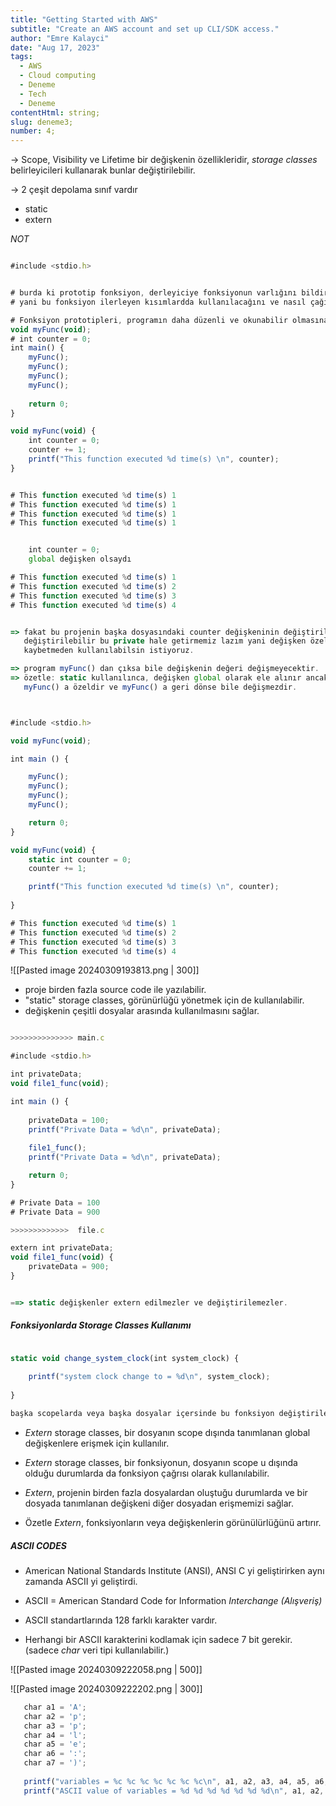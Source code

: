 ```yaml
---
title: "Getting Started with AWS"
subtitle: "Create an AWS account and set up CLI/SDK access."
author: "Emre Kalayci"
date: "Aug 17, 2023"
tags:
  - AWS
  - Cloud computing
  - Deneme
  - Tech
  - Deneme
contentHtml: string;
slug: deneme3;
number: 4;
---
```


-> Scope, Visibility ve Lifetime bir değişkenin özellikleridir, *storage classes* belirleyicileri kullanarak bunlar değiştirilebilir.

-> 2 çeşit depolama sınıf vardır

* static
* extern


*NOT*

```javascript

#include <stdio.h>


# burda ki prototip fonksiyon, derleyiciye fonksiyonun varlığını bildirir,
# yani bu fonksiyon ilerleyen kısımlardda kullanılacağını ve nasıl çağırılması gerektiğini söyler.

# Fonksiyon prototipleri, programın daha düzenli ve okunabilir olmasına yardımcı olur ve fonksiyonların doğru kullanılmasını sağlar.
void myFunc(void);
# int counter = 0;
int main() { 
    myFunc();
    myFunc();
    myFunc();
    myFunc();
    
    return 0;
}

void myFunc(void) {
	int counter = 0;
    counter += 1;    
    printf("This function executed %d time(s) \n", counter);    
}


# This function executed %d time(s) 1
# This function executed %d time(s) 1
# This function executed %d time(s) 1
# This function executed %d time(s) 1


	int counter = 0; 
	global değişken olsaydı

# This function executed %d time(s) 1
# This function executed %d time(s) 2
# This function executed %d time(s) 3
# This function executed %d time(s) 4
```

```javascript

=> fakat bu projenin başka dosyasındaki counter değişkeninin değiştirilmesiyle
   değiştirilebilir bu private hale getirmemiz lazım yani değişken özelliğini 
   kaybetmeden kullanılabilsin istiyoruz.

=> program myFunc() dan çıksa bile değişkenin değeri değişmeyecektir.
=> özetle: static kullanılınca, değişken global olarak ele alınır ancak
   myFunc() a özeldir ve myFunc() a geri dönse bile değişmezdir.



#include <stdio.h>

void myFunc(void);

int main () {

	myFunc();
	myFunc();
	myFunc();
	myFunc();

	return 0;
}

void myFunc(void) {
	static int counter = 0;
	counter += 1;

	printf("This function executed %d time(s) \n", counter);
	
}

# This function executed %d time(s) 1
# This function executed %d time(s) 2
# This function executed %d time(s) 3
# This function executed %d time(s) 4

```
	
	
![[Pasted image 20240309193813.png | 300]]

* proje birden fazla source code ile yazılabilir.
* "static" storage classes, görünürlüğü yönetmek için de kullanılabilir.
* değişkenin çeşitli dosyalar arasında kullanılmasını sağlar.


```javascript

>>>>>>>>>>>>>> main.c 

#include <stdio.h>

int privateData;
void file1_func(void);

int main () {
    
    privateData = 100;
    printf("Private Data = %d\n", privateData);
    
    file1_func();
    printf("Private Data = %d\n", privateData);

    return 0;
}

# Private Data = 100
# Private Data = 900

>>>>>>>>>>>>>  file.c

extern int privateData;
void file1_func(void) {
    privateData = 900;
}


==> static değişkenler extern edilmezler ve değiştirilemezler.
```

##### Fonksiyonlarda Storage Classes Kullanımı

```javascript

static void change_system_clock(int system_clock) {
    
    printf("system clock change to = %d\n", system_clock);
    
}

başka scopelarda veya başka dosyalar içersinde bu fonksiyon değiştirilemez.
```


* *Extern* storage classes, bir dosyanın scope dışında tanımlanan global değişkenlere erişmek için kullanılır.
* *Extern* storage classes, bir fonksiyonun, dosyanın scope u dışında olduğu durumlarda da fonksiyon çağrısı olarak kullanılabilir.

* *Extern*, projenin birden fazla dosyalardan oluştuğu durumlarda ve bir dosyada tanımlanan değişkeni diğer dosyadan erişmemizi sağlar.
* Özetle *Extern*, fonksiyonların veya değişkenlerin görünülürlüğünü artırır.




##### ASCII CODES

* American National Standards Institute (ANSI), ANSI C yi geliştirirken aynı zamanda ASCII yi geliştirdi.
* ASCII = American Standard Code for Information *Interchange (Alışveriş)*

* ASCII standartlarında 128 farklı karakter vardır.
* Herhangi bir ASCII karakterini kodlamak için sadece 7 bit gerekir. (sadece *char* veri tipi kullanılabilir.)


![[Pasted image 20240309222058.png | 500]]

![[Pasted image 20240309222202.png | 300]]


```javascript
   char a1 = 'A';
   char a2 = 'p';
   char a3 = 'p';
   char a4 = 'l';
   char a5 = 'e';
   char a6 = ':';
   char a7 = ')';
   
   printf("variables = %c %c %c %c %c %c %c\n", a1, a2, a3, a4, a5, a6, a7);
   printf("ASCII value of variables = %d %d %d %d %d %d %d\n", a1, a2, a3, a4, a5, a6, a7);
```